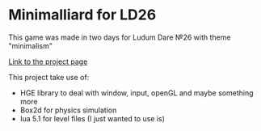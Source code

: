 # Minimalliard for LD26

This game was made in two days for Ludum Dare №26 with theme "minimalism"

[Link to the project page](http://ludumdare.com/compo/ludum-dare-26/?action=preview&uid=17572)

This project take use of:
- HGE library to deal with window, input, openGL and maybe something more
- Box2d for physics simulation
- lua 5.1 for level files (I just wanted to use is)

